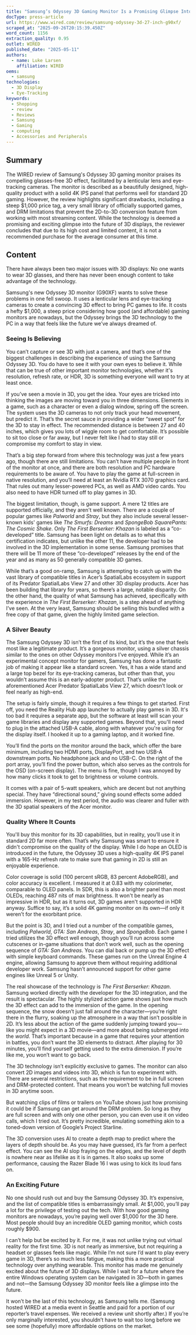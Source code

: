 ```yaml
---
title: "Samsung’s Odyssey 3D Gaming Monitor Is a Promising Glimpse Into the Return of 3D"
docType: press-article
url: https://www.wired.com/review/samsung-odyssey-3d-27-inch-g90xf/
scraped_at: "2025-09-26T20:15:39.450Z"
word_count: 1156
extraction_quality: 0.95
outlet: WIRED
published_date: "2025-05-11"
authors:
  - name: Luke Larsen
    affiliation: WIRED
oems:
  - samsung
technologies:
  - 3D Display
  - Eye-Tracking
keywords:
  - Shopping
  - review
  - Reviews
  - Samsung
  - Gaming
  - computing
  - Accessories and Peripherals
---
```

## Summary

The WIRED review of Samsung's Odyssey 3D gaming monitor praises its compelling glasses-free 3D effect, facilitated by a lenticular lens and eye-tracking cameras. The monitor is described as a beautifully designed, high-quality product with a solid 4K IPS panel that performs well for standard 2D gaming. However, the review highlights significant drawbacks, including a steep $1,000 price tag, a very small library of officially supported games, and DRM limitations that prevent the 2D-to-3D conversion feature from working with most streaming content. While the technology is deemed a promising and exciting glimpse into the future of 3D displays, the reviewer concludes that due to its high cost and limited content, it is not a recommended purchase for the average consumer at this time.

## Content

There have always been two major issues with 3D displays: No one wants to wear 3D glasses, and there has never been enough content to take advantage of the technology.

Samsung's new Odyssey 3D monitor (G90XF) wants to solve these problems in one fell swoop. It uses a lenticular lens and eye-tracking cameras to create a convincing 3D effect to bring PC games to life. It costs a hefty $1,000, a steep price considering how good (and affordable) gaming monitors are nowadays, but the Odyssey brings the 3D technology to the PC in a way that feels like the future we’ve always dreamed of.

### Seeing Is Believing

You can’t capture or see 3D with just a camera, and that’s one of the biggest challenges in describing the experience of using the Samsung Odyssey 3D. You do have to see it with your own eyes to believe it. While that can be true of other important monitor technologies, whether it's resolution, refresh rate, or HDR, 3D is something everyone will want to try at least once.

If you’ve seen a movie in 3D, you get the idea. Your eyes are tricked into thinking the images are moving toward you in three dimensions. Elements in a game, such as a character or even a dialog window, spring off the screen. The system uses the 3D cameras to not only track your head movement, but predict it. That’s the secret sauce in providing a wider “sweet spot” for the 3D to stay in effect. The recommended distance is between 27 and 40 inches, which gives you lots of wiggle room to get comfortable. It’s possible to sit too close or far away, but I never felt like I had to stay still or compromise my comfort to stay in view.

That’s a big step forward from where this technology was just a few years ago, though there are still limitations. You can’t have multiple people in front of the monitor at once, and there are both resolution and PC hardware requirements to be aware of. You have to play the game at full-screen in native resolution, and you’ll need at least an Nvidia RTX 3070 graphics card. That rules out many lesser-powered PCs, as well as AMD video cards. You also need to have HDR turned off to play games in 3D.

The biggest limitation, though, is game support. A mere 12 titles are supported officially, and they aren't well known. There are a couple of popular games like _Palworld_ and _Stray_, but they also include several lesser-known kids' games like _The Smurfs: Dreams_ and _SpongeBob SquarePants: The Cosmic Shake_. Only _The First Berserker: Khazan_ is labeled as a “co-developed” title. Samsung has been light on details as to what this certification indicates, but unlike the other 11, the developer had to be involved in the 3D implementation in some sense. Samsung promises that there will be 11 more of these “co-developed” releases by the end of the year and as many as 50 generally compatible 3D games.

While that’s a good on-ramp, Samsung is attempting to catch up with the vast library of compatible titles in Acer’s SpatialLabs ecosystem in support of its Predator SpatialLabs View 27 and other 3D display products. Acer has been building that library for years, so there’s a large, notable disparity. On the other hand, the quality of what Samsung has achieved, specifically with the experience in _The First Berserker: Khazan_, is a step ahead of anything I’ve seen. At the very least, Samsung should be selling this bundled with a free copy of that game, given the highly limited game selection.

### A Silver Beauty

The Samsung Odyssey 3D isn’t the first of its kind, but it’s the one that feels most like a legitimate product. It’s a gorgeous monitor, using a silver chassis similar to the ones on other Odyssey monitors I’ve enjoyed. While it’s an experimental concept monitor for gamers, Samsung has done a fantastic job of making it appear like a standard screen. Yes, it has a wide stand and a large top bezel for its eye-tracking cameras, but other than that, you wouldn’t assume this is an early-adopter product. That’s unlike the aforementioned Acer Predator SpatialLabs View 27, which doesn’t look or feel nearly as high-end.

The setup is fairly simple, though it requires a few things to get started. First off, you need the Reality Hub app launcher to actually play games in 3D. It's too bad it requires a separate app, but the software at least will scan your game libraries and display any supported games. Beyond that, you'll need to plug in the attached USB-A cable, along with whatever you're using for the display itself. I hooked it up to a gaming laptop, and it worked fine.

You’ll find the ports on the monitor around the back, which offer the bare minimum, including two HDMI ports, DisplayPort, and two USB-A downstream ports. No headphone jack and no USB-C. On the right of the port array, you’ll find the power button, which also serves as the controls for the OSD (on-screen display). The menu is fine, though I was annoyed by how many clicks it took to get to brightness or volume controls.

It comes with a pair of 5-watt speakers, which are decent but not anything special. They have “directional sound,” giving sound effects some added immersion. However, in my test period, the audio was clearer and fuller with the 3D spatial speakers of the Acer monitor.

### Quality Where It Counts

You'll buy this monitor for its 3D capabilities, but in reality, you’ll use it in standard 2D far more often. That’s why Samsung was smart to ensure it didn't compromise on the quality of the display. While I do hope an OLED is introduced in the future, the Odyssey 3D uses a high-quality 4K IPS panel with a 165-Hz refresh rate to make sure that gaming in 2D is still an enjoyable experience.

Color coverage is solid (100 percent sRGB, 83 percent AdobeRGB), and color accuracy is excellent. I measured it at 0.83 with my colorimeter, comparable to OLED panels. In SDR, this is also a brighter panel than most OLEDs, reaching 487 nits of max brightness. It won't be nearly as impressive in HDR, but as it turns out, 3D games aren't supported in HDR anyway. Suffice to say, it’s a solid 4K gaming monitor on its own—if only it weren’t for the exorbitant price.

But the point is 3D, and I tried out a number of the compatible games, including _Palworld_, _GTA: San Andreas_, _Stray_, and _SpongeBob_. Each game I tried utilizes the 3D effect well enough, though you’ll run across some cutscenes or in-game situations that don’t work well, such as the opening sequence of _GTA: San Andreas_. You can dial back or pump up the 3D effect with simple keyboard commands. These games run on the Unreal Engine 4 engine, allowing Samsung to approve them without requiring additional developer work. Samsung hasn’t announced support for other game engines like Unreal 5 or Unity.

The real showcase of the technology is _The First Berserker: Khazan_. Samsung worked directly with the developer for the 3D integration, and the result is spectacular. The highly stylized action game shows just how much the 3D effect can add to the immersion of the game. In the opening sequence, the snow doesn’t just fall around the character—you’re right there in the flurry, soaking up the atmosphere in a way that isn’t possible in 2D. It’s less about the action of the game suddenly jumping toward you—like you might expect in a 3D movie—and more about being submerged into the _world_. That’s important because in a game that requires your attention in battles, you don’t want the 3D elements to distract. After playing for 30 minutes, you’ll find yourself getting used to the extra dimension. If you’re like me, you won’t want to go back.

The 3D technology isn’t explicitly exclusive to games. The monitor can also convert 2D images and videos into 3D, which is fun to experiment with. There are several restrictions, such as the requirement to be in full screen and DRM-protected content. That means you won’t be watching full movies in 3D anytime soon.

But watching clips of films or trailers on YouTube shows just how promising it could be if Samsung can get around the DRM problem. So long as they are full screen and with only one other person, you can even use it on video calls, which I tried out. It’s pretty incredible, emulating something akin to a toned-down version of Google’s Project Starline.

The 3D conversion uses AI to create a depth map to predict where the layers of depth should be. As you may have guessed, it’s far from a perfect effect. You can see the AI slop fraying on the edges, and the level of depth is nowhere near as lifelike as it is in games. It also soaks up some performance, causing the Razer Blade 16 I was using to kick its loud fans on.

### An Exciting Future

No one should rush out and buy the Samsung Odyssey 3D. It’s expensive, and the list of compatible titles is embarrassingly small. At $1,000, you’ll pay a lot for the privilege of testing out the tech. With how good gaming monitors are nowadays, you’re paying well over $1,000 for the 3D here. Most people should buy an incredible OLED gaming monitor, which costs roughly $900.

I can’t help but be excited by it. For me, it was not unlike trying out virtual reality for the first time. 3D is not nearly as immersive, but not requiring a headset or glasses feels like magic. While I’m not sure I’d want to play every game in 3D, there’s so much less fatigue, making this a more practical technology over anything wearable. This monitor has made me genuinely excited about the future of 3D displays. While I wait for a future where the entire Windows operating system can be navigated in 3D—both in games and not—the Samsung Odyssey 3D monitor feels like a glimpse into the future.

It won’t be the last of this technology, as Samsung tells me. (Samsung hosted WIRED at a media event in Seattle and paid for a portion of our reporter’s travel expenses. We received a review unit shortly after.) If you’re only marginally interested, you shouldn’t have to wait too long before we see some (hopefully) more affordable options on the market.
